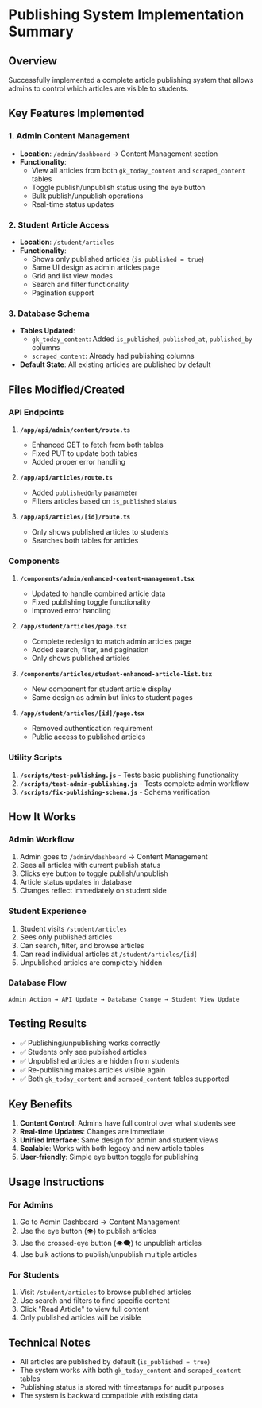 # Publishing System Implementation Summary

## Overview
Successfully implemented a complete article publishing system that allows admins to control which articles are visible to students.

## Key Features Implemented

### 1. Admin Content Management
- **Location**: `/admin/dashboard` → Content Management section
- **Functionality**: 
  - View all articles from both `gk_today_content` and `scraped_content` tables
  - Toggle publish/unpublish status using the eye button
  - Bulk publish/unpublish operations
  - Real-time status updates

### 2. Student Article Access
- **Location**: `/student/articles`
- **Functionality**:
  - Shows only published articles (`is_published = true`)
  - Same UI design as admin articles page
  - Grid and list view modes
  - Search and filter functionality
  - Pagination support

### 3. Database Schema
- **Tables Updated**: 
  - `gk_today_content`: Added `is_published`, `published_at`, `published_by` columns
  - `scraped_content`: Already had publishing columns
- **Default State**: All existing articles are published by default

## Files Modified/Created

### API Endpoints
1. **`/app/api/admin/content/route.ts`**
   - Enhanced GET to fetch from both tables
   - Fixed PUT to update both tables
   - Added proper error handling

2. **`/app/api/articles/route.ts`**
   - Added `publishedOnly` parameter
   - Filters articles based on `is_published` status

3. **`/app/api/articles/[id]/route.ts`**
   - Only shows published articles to students
   - Searches both tables for articles

### Components
1. **`/components/admin/enhanced-content-management.tsx`**
   - Updated to handle combined article data
   - Fixed publishing toggle functionality
   - Improved error handling

2. **`/app/student/articles/page.tsx`**
   - Complete redesign to match admin articles page
   - Added search, filter, and pagination
   - Only shows published articles

3. **`/components/articles/student-enhanced-article-list.tsx`**
   - New component for student article display
   - Same design as admin but links to student pages

4. **`/app/student/articles/[id]/page.tsx`**
   - Removed authentication requirement
   - Public access to published articles

### Utility Scripts
1. **`/scripts/test-publishing.js`** - Tests basic publishing functionality
2. **`/scripts/test-admin-publishing.js`** - Tests complete admin workflow
3. **`/scripts/fix-publishing-schema.js`** - Schema verification

## How It Works

### Admin Workflow
1. Admin goes to `/admin/dashboard` → Content Management
2. Sees all articles with current publish status
3. Clicks eye button to toggle publish/unpublish
4. Article status updates in database
5. Changes reflect immediately on student side

### Student Experience
1. Student visits `/student/articles`
2. Sees only published articles
3. Can search, filter, and browse articles
4. Can read individual articles at `/student/articles/[id]`
5. Unpublished articles are completely hidden

### Database Flow
```
Admin Action → API Update → Database Change → Student View Update
```

## Testing Results
- ✅ Publishing/unpublishing works correctly
- ✅ Students only see published articles
- ✅ Unpublished articles are hidden from students
- ✅ Re-publishing makes articles visible again
- ✅ Both `gk_today_content` and `scraped_content` tables supported

## Key Benefits
1. **Content Control**: Admins have full control over what students see
2. **Real-time Updates**: Changes are immediate
3. **Unified Interface**: Same design for admin and student views
4. **Scalable**: Works with both legacy and new article tables
5. **User-friendly**: Simple eye button toggle for publishing

## Usage Instructions

### For Admins
1. Go to Admin Dashboard → Content Management
2. Use the eye button (👁️) to publish articles
3. Use the crossed-eye button (👁️‍🗨️) to unpublish articles
4. Use bulk actions to publish/unpublish multiple articles

### For Students
1. Visit `/student/articles` to browse published articles
2. Use search and filters to find specific content
3. Click "Read Article" to view full content
4. Only published articles will be visible

## Technical Notes
- All articles are published by default (`is_published = true`)
- The system works with both `gk_today_content` and `scraped_content` tables
- Publishing status is stored with timestamps for audit purposes
- The system is backward compatible with existing data